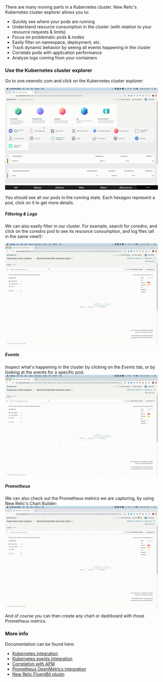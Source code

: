 There are many moving parts in a Kubernetes cluster. New Relic's Kubernetes cluster explorer allows you to:
* Quickly see where your pods are running
* Understand resource consumption in the cluster (with relation to your resource requests & limits)
* Focus on problematic pods & nodes
* Easily filter on namespace, deployment, etc.
* Track dynamic behavior by seeing all events happening in the cluster
* Correlate pods with application performance
* Analyze logs coming from your containers

### Use the Kubernetes cluster explorer

Go to one.newrelic.com and click on the Kubernetes cluster explorer:

![Kubernetes Cluster Explorer](https://github.com/polfliet/katacoda-scenarios/blob/master/kubernetes/screenshots/demo-cluster.gif?raw=true "Open the New Relic Kubernetes Cluster explorer")

You should see all our pods in the running state. Each hexagon represent a pod, click on it to get more details.

##### Filtering & Logs
We can also easily filter in our cluster. For example, search for *coredns*, and click on the coredns pod to see its resource consumption, and log files (all in the same view!):

![Kubernetes Cluster Explorer](https://github.com/polfliet/katacoda-scenarios/blob/master/kubernetes/screenshots/demo-poddetails.gif?raw=true "Check a pod in detail")

##### Events
Inspect what's happening in the cluster by clicking on the *Events* tab, or by looking at the events for a specific pod.
![Kubernetes Cluster Explorer](https://github.com/polfliet/katacoda-scenarios/blob/master/kubernetes/screenshots/demo-poddetails.gif?raw=true "Track Kubernetes events")

##### Prometheus
We can also check out the Prometheus metrics we are capturing, by using New Relic's Chart Builder:
![Prometheus metrics](https://github.com/polfliet/katacoda-scenarios/blob/master/kubernetes/screenshots/demo-prometheus.gif?raw=true "Prometheus metrics")

And of course you can then create any chart or dashboard with those Prometheus metrics.

### More info
Documentation can be found here:
* [Kubernetes integration](https://docs.newrelic.com/docs/integrations/kubernetes-integration/installation/kubernetes-installation-configuration)
* [Kubernetes events integration](https://docs.newrelic.com/docs/integrations/kubernetes-integration/kubernetes-events/install-kubernetes-events-integration)
* [Correlation with APM](https://docs.newrelic.com/docs/integrations/kubernetes-integration/link-your-applications/link-your-applications-kubernetes)
* [Prometheus OpenMetrics integration](https://docs.newrelic.com/docs/integrations/prometheus-integrations/install-configure/install-update-or-uninstall-your-prometheus-openmetrics-integration)
* [New Relic FluentBit plugin](https://docs.newrelic.com/docs/logs/enable-logs/enable-logs/kubernetes-plugin-logs)

